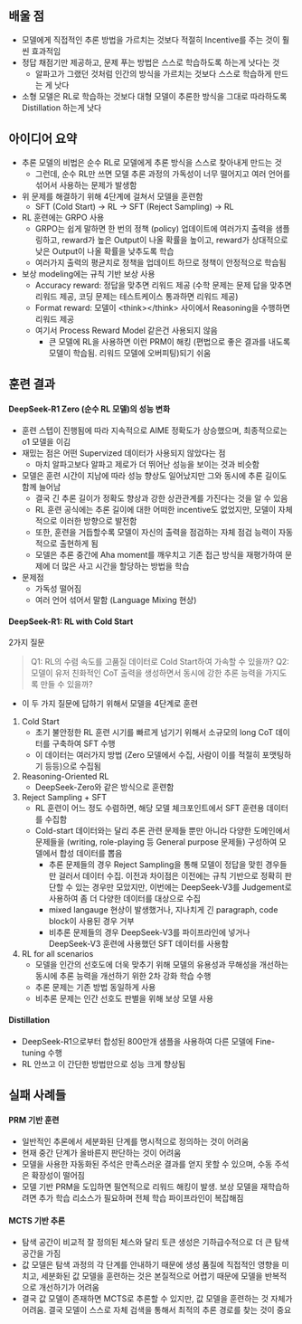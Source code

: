 ## 배울 점
- 모델에게 직접적인 추론 방법을 가르치는 것보다 적절히 Incentive를 주는 것이 훨씬 효과적임
- 정답 채점기만 제공하고, 문제 푸는 방법은 스스로 학습하도록 하는게 낫다는 것
	- 알파고가 그랬던 것처럼 인간의 방식을 가르치는 것보다 스스로 학습하게 만드는 게 낫다
- 소형 모델은 RL로 학습하는 것보다 대형 모델이 추론한 방식을 그대로 따라하도록 Distillation 하는게 낫다

## 아이디어 요약
- 추론 모델의 비법은 순수 RL로 모델에게 추론 방식을 스스로 찾아내게 만드는 것
  - 그런데, 순수 RL만 쓰면 모델 추론 과정의 가독성이 너무 떨어지고 여러 언어를 섞어서 사용하는 문제가 발생함
- 위 문제를 해결하기 위해 4단계에 걸쳐서 모델을 훈련함
  - SFT (Cold Start) -> RL -> SFT (Reject Sampling) -> RL
- RL 훈련에는 GRPO 사용
  - GRPO는 쉽게 말하면 한 번의 정책 (policy) 업데이트에 여러가지 출력을 샘플링하고, reward가 높은 Output이 나올 확률을 높이고, reward가 상대적으로 낮은 Output이 나올 확률을 낮추도록 학습
  - 여러가지 출력의 평균치로 정책을 업데이트 하므로 정책이 안정적으로 학습됨
- 보상 modeling에는 규칙 기반 보상 사용
  - Accuracy reward: 정답을 맞추면 리워드 제공 (수학 문제는 문제 답을 맞추면 리워드 제공, 코딩 문제는 테스트케이스 통과하면 리워드 제공)
  - Format reward: 모델이 \<think\>\</think\> 사이에서 Reasoning을 수행하면 리워드 제공
  - 여기서 Process Reward Model 같은건 사용되지 않음
    - 큰 모델에 RL을 사용하면 이런 PRM이 해킹 (편법으로 좋은 결과를 내도록 모델이 학습됨. 리워드 모델에 오버피팅)되기 쉬움

## 훈련 결과
#### DeepSeek-R1 Zero (순수 RL 모델)의 성능 변화
- 훈련 스텝이 진행됨에 따라 지속적으로 AIME 정확도가 상승했으며, 최종적으로는 o1 모델을 이김
- 재밌는 점은 어떤 Supervized 데이터가 사용되지 않았다는 점
  - 마치 알파고보다 알파고 제로가 더 뛰어난 성능을 보이는 것과 비슷함
- 모델은 훈련 시간이 지남에 따라 성능 향상도 일어났지만 그와 동시에 추론 길이도 함께 늘어남
  - 결국 긴 추론 길이가 정확도 향상과 강한 상관관계를 가진다는 것을 알 수 있음
  - RL 훈련 공식에는 추론 길이에 대한 어떠한 incentive도 없었지만, 모델이 자체적으로 이러한 방향으로 발전함
  - 또한, 훈련을 거듭할수록 모델이 자신의 출력을 점검하는 자체 점검 능력이 자동적으로 출현하게 됨
  - 모델은 추론 중간에 Aha moment를 깨우치고 기존 접근 방식을 재평가하여 문제에 더 많은 사고 시간을 할당하는 방법을 학습
- 문제점
  - 가독성 떨어짐
  - 여러 언어 섞어서 말함 (Language Mixing 현상)


#### DeepSeek-R1: RL with Cold Start
2가지 질문
> Q1: RL의 수렴 속도를 고품질 데이터로 Cold Start하여 가속할 수 있을까?
> Q2: 모델이 유저 친화적인 CoT 출력을 생성하면서 동시에 강한 추론 능력을 가지도록 만들 수 있을까?

- 이 두 가지 질문에 답하기 위해서 모델을 4단계로 훈련
1. Cold Start
   - 초기 불안정한 RL 훈련 시기를 빠르게 넘기기 위해서 소규모의 long CoT 데이터를 구축하여 SFT 수행
   - 이 데이터는 여러가지 방법 (Zero 모델에서 수집, 사람이 이를 적절히 포맷팅하기 등등)으로 수집됨
2. Reasoning-Oriented RL
   - DeepSeek-Zero와 같은 방식으로 훈련함
3. Reject Sampling + SFT
   - RL 훈련이 어느 정도 수렴하면, 해당 모델 체크포인트에서 SFT 훈련용 데이터를 수집함
   - Cold-start 데이터와는 달리 추론 관련 문제들 뿐만 아니라 다양한 도메인에서 문제들을 (writing, role-playing 등 General purpose 문제들) 구성하여 모델에서 합성 데이터를 뽑음
     - 추론 문제들의 경우 Reject Sampling을 통해 모델이 정답을 맞힌 경우들만 걸러서 데이터 수집. 이전과 차이점은 이전에는 규칙 기반으로 정확히 판단할 수 있는 경우만 모았지만, 이번에는 DeepSeek-V3를 Judgement로 사용하여 좀 더 다양한 데이터를 대상으로 수집
     - mixed langauge 현상이 발생했거나, 지나치게 긴 paragraph, code block이 사용된 경우 거부
     - 비추론 문제들의 경우 DeepSeek-V3를 파이프라인에 넣거나 DeepSeek-V3 훈련에 사용했던 SFT 데이터를 사용함
4. RL for all scenarios
   - 모델을 인간의 선호도에 더욱 맞추기 위해 모델의 유용성과 무해성을 개선하는 동시에 추론 능력을 개선하기 위한 2차 강화 학습 수행
   - 추론 문제는 기존 방법 동일하게 사용
   - 비추론 문제는 인간 선호도 판별을 위해 보상 모델 사용


#### Distillation
- DeepSeek-R1으로부터 합성된 800만개 샘플을 사용하여 다른 모델에 Fine-tuning 수행
- RL 안쓰고 이 간단한 방법만으로 성능 크게 향상됨


## 실패 사례들
#### PRM 기반 훈련
- 일반적인 추론에서 세분화된 단계를 명시적으로 정의하는 것이 어려움
- 현재 중간 단계가 올바른지 판단하는 것이 어려움
- 모델을 사용한 자동화된 주석은 만족스러운 결과를 얻지 못할 수 있으며, 수동 주석은 확장성이 떨어짐
- 모델 기반 PRM을 도입하면 필연적으로 리워드 해킹이 발생. 보상 모델을 재학습하려면 추가 학습 리소스가 필요하며 전체 학습 파이프라인이 복잡해짐
#### MCTS 기반 추론
- 탐색 공간이 비교적 잘 정의된 체스와 달리 토큰 생성은 기하급수적으로 더 큰 탐색 공간을 가짐
- 값 모델은 탐색 과정의 각 단계를 안내하기 때문에 생성 품질에 직접적인 영향을 미치고, 세분화된 값 모델을 훈련하는 것은 본질적으로 어렵기 때문에 모델을 반복적으로 개선하기가 어려움
- 결국 값 모델이 존재하면 MCTS로 추론할 수 있지만, 값 모델을 훈련하는 것 자체가 어려움. 결국 모델이 스스로 자체 검색을 통해서 최적의 추론 경로를 찾는 것이 중요
